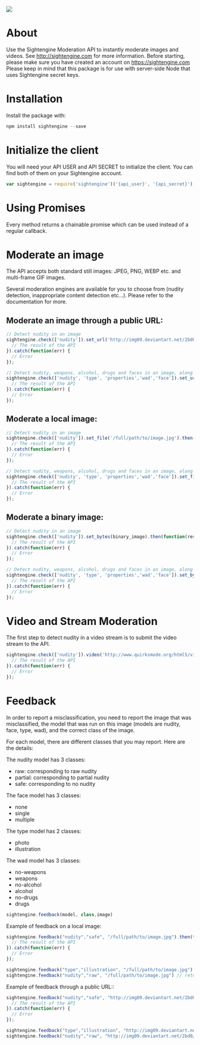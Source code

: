   <a href="https://travis-ci.org/Sightengine/client-nodejs">
   <img src="https://travis-ci.org/Sightengine/client-nodejs.svg?branch=master">
  </a>

# About

Use the Sightengine Moderation API to instantly moderate images and videos. See http://sightengine.com for more information.
Before starting, please make sure you have created an account on https://sightengine.com
Please keep in mind that this package is for use with server-side Node that uses Sightengine secret keys.

# Installation
Install the package with:
```javascript
npm install sightengine --save
```

# Initialize the client

You will need your API USER and API SECRET to initialize the client. You can find both of them on your Sightengine account.
```javascript
var sightengine = require('sightengine')('{api_user}', '{api_secret}');
```

# Using Promises
Every method returns a chainable promise which can be used instead of a regular callback.

# Moderate an image
The API accepts both standard still images: JPEG, PNG, WEBP etc. and multi-frame GIF images.

Several moderation engines are available for you to choose from (nudity detection, inappropriate content detection etc...). Please refer to the documentation for more.

## Moderate an image through a public URL:

```javascript
// Detect nudity in an image
sightengine.check(['nudity']).set_url('http://img09.deviantart.net/2bd0/i/2009/276/c/9/magic_forrest_wallpaper_by_goergen.jpg').then(function(result) {
  // The result of the API
}).catch(function(err) {
  // Error
});

// Detect nudity, weapons, alcohol, drugs and faces in an image, along with image properties and type
sightengine.check(['nudity', 'type', 'properties','wad','face']).set_url('http://img09.deviantart.net/2bd0/i/2009/276/c/9/magic_forrest_wallpaper_by_goergen.jpg').then(function(result) {
  // The result of the API
}).catch(function(err) {
  // Error
});
```

## Moderate a local image:
```javascript
// Detect nudity in an image
sightengine.check(['nudity']).set_file('/full/path/to/image.jpg').then(function(result) {
  // The result of the API
}).catch(function(err) {
  // Error
});

// Detect nudity, weapons, alcohol, drugs and faces in an image, along with image properties and type
sightengine.check(['nudity', 'type', 'properties','wad','face']).set_file('/full/path/to/image.jpg').then(function(result) {
  // The result of the API
}).catch(function(err) {
  // Error
});
```

## Moderate a binary image:
```javascript
// Detect nudity in an image
sightengine.check(['nudity']).set_bytes(binary_image).then(function(result) {
  // The result of the API
}).catch(function(err) {
  // Error
});

// Detect nudity, weapons, alcohol, drugs and faces in an image, along with image properties and type
sightengine.check(['nudity', 'type', 'properties','wad','face']).set_bytes(binary_image).then(function(result) {
  // The result of the API
}).catch(function(err) {
  // Error
});
```

# Video and Stream Moderation
The first step to detect nudity in a video stream is to submit the video stream to the API.

```javascript
sightengine.check(['nudity']).video('http://www.quirksmode.org/html5/videos/big_buck_bunny.webm', 'https://example.com/yourcallback').then(function(result) {
  // The result of the API
}).catch(function(err) {
  // Error
});
```

# Feedback
In order to report a misclassification, you need to report the image that was misclassified, the model that was run on this image (models are nudity, face, type, wad), and the correct class of the image.

For each model, there are different classes that you may report. Here are the details:

The nudity model has 3 classes:
 * raw: corresponding to raw nudity
 * partial: corresponding to partial nudity
 * safe: corresponding to no nudity

The face model has 3 classes:
 * none
 * single
 * multiple
 
The type model has 2 classes:
* photo
* illustration

The wad model has 3 classes:
* no-weapons
* weapons
* no-alcohol
* alcohol
* no-drugs
* drugs
 
``` javascript
sightengine.feedback(model, class,image)
```
Example of feedback on a local image:
```javascript
sightengine.feedback("nudity","safe", "/full/path/to/image.jpg").then(function(result) {
  // The result of the API
}).catch(function(err) {
  // Error
});

sightengine.feedback("type","illustration", "/full/path/to/image.jpg") // return a promise
sightengine.feedback("nudity","raw", "/full/path/to/image.jpg") // return a promise
```
Example of feedback through a public URL::
```javascript
sightengine.feedback("nudity","safe", "http://img09.deviantart.net/2bd0/i/2009/276/c/9/magic_forrest_wallpaper_by_goergen.jpg").then(function(result) {
  // The result of the API
}).catch(function(err) {
  // Error
});

sightengine.feedback("type","illustration", "http://img09.deviantart.net/2bd0/i/2009/276/c/9/magic_forrest_wallpaper_by_goergen.jpg") // return a promise
sightengine.feedback("nudity","raw", "http://img09.deviantart.net/2bd0/i/2009/276/c/9/magic_forrest_wallpaper_by_goergen.jpg") // return a promise
```
